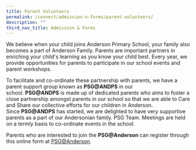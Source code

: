 ```yaml
---
title: Parent Volunteers
permalink: /connect/admission-n-forms/parent-volunteers/
description: ""
third_nav_title: Admission & Forms
---
```

We believe when your child joins Anderson Primary School, your family also becomes a part of Anderson Family. Parents are important partners in enriching your child's learning as you know your child best. Every year, we provide opportunities for parents to participate in our school events and parent workshops.

To facilitate and co-ordinate these partnership with parents, we have a parent support group known as **PSG@ANDPS** in our school. **PSG@ANDPS** is made up of dedicated parents who aims to foster a close partnership amongst parents in our school so that we are able to Care and Share our collective efforts for our children in Anderson. Since **PSG@ANDPS** has started, we are delighted to have very supportive parents as a part of our Andersonian family. PSG Team. Meetings are held on a termly basis to co-ordinate events in the school.

Parents who are interested to join the **PSG@Anderson** can register through this online form at&nbsp;<a href="https://go.gov.sg/psg-anderson">PSG@Anderson</a>.